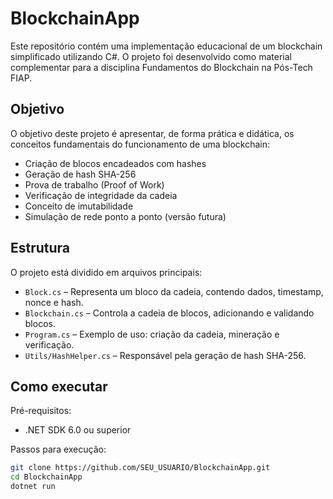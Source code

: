 # BlockchainApp

Este repositório contém uma implementação educacional de um blockchain simplificado utilizando C#. O projeto foi desenvolvido como material complementar para a disciplina Fundamentos do Blockchain na Pós-Tech FIAP.

## Objetivo

O objetivo deste projeto é apresentar, de forma prática e didática, os conceitos fundamentais do funcionamento de uma blockchain:

- Criação de blocos encadeados com hashes
- Geração de hash SHA-256
- Prova de trabalho (Proof of Work)
- Verificação de integridade da cadeia
- Conceito de imutabilidade
- Simulação de rede ponto a ponto (versão futura)

## Estrutura

O projeto está dividido em arquivos principais:

- `Block.cs` – Representa um bloco da cadeia, contendo dados, timestamp, nonce e hash.
- `Blockchain.cs` – Controla a cadeia de blocos, adicionando e validando blocos.
- `Program.cs` – Exemplo de uso: criação da cadeia, mineração e verificação.
- `Utils/HashHelper.cs` – Responsável pela geração de hash SHA-256.

## Como executar

Pré-requisitos:
- .NET SDK 6.0 ou superior

Passos para execução:

```bash
git clone https://github.com/SEU_USUARIO/BlockchainApp.git
cd BlockchainApp
dotnet run
